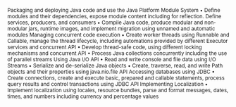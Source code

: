 <sub>
Packaging and deploying Java code and use the Java Platform Module System
•	Define modules and their dependencies, expose module content including for reflection. 
    Define services, producers, and consumers
•	Compile Java code, produce modular and non-modular jars, runtime images, 
    and implement migration using unnamed and automatic modules
Managing concurrent code execution
•	Create worker threads using Runnable and Callable, manage the thread lifecycle, 
    including automations provided by different Executor services and concurrent API
•	Develop thread-safe code, using different locking mechanisms and concurrent API
•	Process Java collections concurrently including the use of parallel streams
Using Java I/O API
•	Read and write console and file data using I/O Streams
•	Serialize and de-serialize Java objects
•	Create, traverse, read, and write Path objects and their properties using java.nio.file API
Accessing databases using JDBC
•	Create connections, create and execute basic, prepared and callable statements, 
    process query results and control transactions using JDBC API
Implementing Localization
•	Implement localization using locales, resource bundles, 
    parse and format messages, dates, times, and numbers including currency and percentage values

</sub>